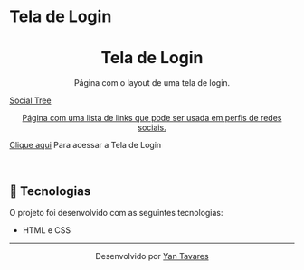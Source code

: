 # Tela de Login
<h1 align="center"> Tela de Login </h1>

<p align="center">
Página com o layout de uma tela de login.
</p>

<p><a href="# Social_tree
<h1 align="center"> Social Tree </h1>

<p align="center">
Página com uma lista de links que pode ser usada em perfis de redes sociais.
</p>

<p><a href="https://yantvrs.github.io/Tela_de_login/tela_de_login.html">Clique aqui</a> Para acessar a Tela de Login</p>

<br>

## 🚀 Tecnologias

O projeto foi desenvolvido com as seguintes tecnologias:

- HTML e CSS

---

<div align="center">Desenvolvido por <a href="https://github.com/yantvrs" >Yan Tavares</a></div>
